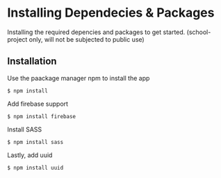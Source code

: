 # Installing Dependecies & Packages
Installing the required depencies and packages to get started.
(school-project only, will not be subjected to public use)

## Installation
Use the paackage manager npm to install the app
```
$ npm install
```

Add firebase support
```
$ npm install firebase
```

Install SASS
```
$ npm install sass
```

Lastly, add uuid
```
$ npm install uuid
```
